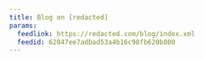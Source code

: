 ```yaml
---
title: Blog on [redacted]
params:
  feedlink: https://redacted.com/blog/index.xml
  feedid: 62847ee7adbad53a4b16c98fb620b800
---
```

